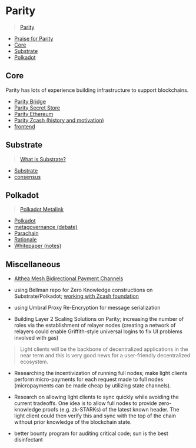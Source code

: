 # Parity
> [Parity](https://parity.io)

* [Praise for Parity](./<3.md)
* [Core](#core)
* [Substrate](#substrate)
* [Polkadot](#polkadot)

## Core <a name = "core"></a>

Parity has lots of experience building infrastructure to support blockchains.

* [Parity Bridge](./Core/bridge.md)
* [Parity Secret Store](./Core/secretstore.md)
* [Parity Ethereum](./Core/ethereum.md)
* [Parity Zcash (history and motivation)](./Core/zcash.md)
* [frontend](./Core/frontend.md)

## Substrate <a name = "substrate"></a>
> [What is Substrate?](https://www.parity.io/what-is-substrate/)  

* [Substrate](./Substrate/)
* [consensus](./Substrate/consensus.md)

## Polkadot  <a name = "polkadot"></a>
> [Polkadot Metalink](https://github.com/w3f/Web3-wiki/wiki/Polkadot)

* [Polkadot](./Polkadot/)
* [metagovernance (debate)](./Polkadot/metagovernance.md)
* [Parachain](./Polkadot/parachain.md)
* [Rationale](./Polkadot/rationale.md)
* [Whitepaper (notes)](./Polkadot/whitepaper.md)

## Miscellaneous

* [Althea Mesh Bidirectional Payment Channels](https://github.com/althea-mesh/guac_rs)

* using Bellman repo for Zero Knowledge constructions on Substrate/Polkadot; [working with Zcash foundation](https://www.parity.io/parity-teams-up-with-zcash-foundation-for-parity-zcash-client/)

* using Umbral Proxy Re-Encryption for message serialization

* Building Layer 2 Scaling Solutions on Parity; increasing the number of roles via the establishment of relayer nodes (creating a network of relayers could enable Griffith-style universal logins to fix UI problems involved with gas)

> Light clients will be the backbone of decentralized applications in the near term and this is very good news for a user-friendly decentralized ecosystem.

* Researching the incentivization of running full nodes; make light clients perform micro-payments for each request made to full nodes (micropayments can be made cheap by utilizing state channels).

* Research on allowing light clients to sync quickly while avoiding the current tradeoffs. One idea is to allow full nodes to provide zero-knowledge proofs (e.g. zk-STARKs) of the latest known header. The light client could then verify this and sync with the top of the chain without prior knowledge of the blockchain state.

* better bounty program for auditing critical code; sun is the best disinfectant
